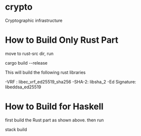 # crypto

Cryptographic infrastructure 

# How to Build Only Rust Part

move to rust-src dir, run

cargo build --release

This will build the following rust libraries

-VRF : libec_vrf_ed25519_sha256
-SHA-2: libsha_2
-Ed Signature: libeddsa_ed25519

# How to Build for Haskell

first build the Rust part as shown above. then run

stack build